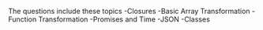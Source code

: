 The questions include these topics
-Closures 
-Basic Array Transformation
-Function Transformation
-Promises and Time
-JSON
-Classes
